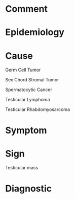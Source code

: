 # Comment

# Epidemiology

# Cause

Germ Cell Tumor

Sex Chord Stromal Tumor

Spermatocytic Cancer

Testicular Lymphoma

Testicular Rhabdomyosarcoma

# Symptom

# Sign

Testicular mass

# Diagnostic

